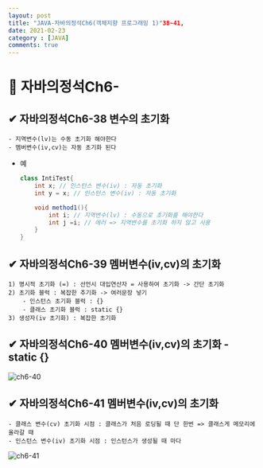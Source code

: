 ```yaml
---
layout: post
title: "JAVA-자바의정석Ch6(객체지향 프로그래밍 1)"38~41,
date: 2021-02-23
category : [JAVA]
comments: true
---
```


# 🔶 자바의정석Ch6-

## ✔ 자바의정석Ch6-38 변수의 초기화

    - 지역변수(lv)는 수동 초기화 해야한다
    - 멤버변수(iv,cv)는 자동 초기화 된다
- 예
    ```java
    class IntiTest{
        int x; // 인스턴스 변수(iv) : 자동 초기화
        int y = x; // 인스턴스 변수(iv) : 자동 초기화

        void method1(){
            int i; // 지역변수(lv) : 수동으로 초기화를 해야한다
            int j =i; // 에러 => 지역변수를 초기화 하지 않고 사용
        }
    }
    ```

## ✔ 자바의정석Ch6-39 멤버변수(iv,cv)의 초기화

    1) 명시적 초기화 (=) : 선언시 대입연산자 = 사용하여 초기화 -> 간단 초기화
    2) 초기화 블럭 : 복잡한 추기화 -> 여러문장 넣기
        - 인스턴스 초기화 블럭 : {}
        - 클래스 초기화 블럭 : static {}
    3) 생성자(iv 초기화) : 복잡한 초기화

## ✔ 자바의정석Ch6-40 멤버변수(iv,cv)의 초기화  - static {}
![ch6-40](https://user-images.githubusercontent.com/65608960/108816002-bab9a580-75f8-11eb-82a3-46a0dafe062b.JPG)


## ✔ 자바의정석Ch6-41 멤버변수(iv,cv)의 초기화  

    - 클래스 변수(cv) 초기화 시점 : 클래스가 처음 로딩될 때 단 한번 => 클래스게 메모리에 올라갈 때
    - 인스턴스 변수(iv) 초기화 시점 : 인스턴스가 생성될 때 마다
![ch6-41](https://user-images.githubusercontent.com/65608960/108815995-b9887880-75f8-11eb-90da-85ad13bdfe86.JPG)
